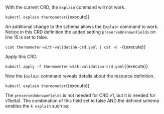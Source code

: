 With the current CRD, the `Explain` command will not work.

`kubectl explain thermometer`{{execute}}

An additional change to the schema allows the `Explain` command to work. Notice in this CRD definition the added setting `preserveUnknownFields` on line 15 is set to false.

`ccat thermometer-with-validation-crd.yaml | cat -n -`{{execute}}

Apply this CRD.

`kubectl apply -f thermometer-with-validation-crd.yaml`{{execute}}

Now the `Explain` command reveals details about the resource definition.

`kubectl explain thermometer`{{execute}}

The `preserveUnknownFields` is not needed for CRD v1, but it is needed for v1beta1. The combination of this field set to false AND the defined schema enables the `k explain` such as:
